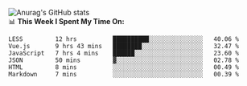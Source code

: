 
![Anurag's GitHub stats](https://github-readme-stats.vercel.app/api?username=supergczh&show_icons=true&theme=radical)
<br />
📊 **This Week I Spent My Time On:**

<!--START_SECTION:waka-->

```text
LESS         12 hrs          ██████████░░░░░░░░░░░░░░░   40.06 %
Vue.js       9 hrs 43 mins   ████████░░░░░░░░░░░░░░░░░   32.47 %
JavaScript   7 hrs 4 mins    ██████░░░░░░░░░░░░░░░░░░░   23.60 %
JSON         50 mins         ▓░░░░░░░░░░░░░░░░░░░░░░░░   02.78 %
HTML         8 mins          ░░░░░░░░░░░░░░░░░░░░░░░░░   00.49 %
Markdown     7 mins          ░░░░░░░░░░░░░░░░░░░░░░░░░   00.39 %
```

<!--END_SECTION:waka-->
